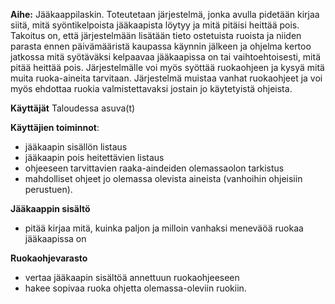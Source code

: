 **Aihe:** Jääkaappilaskin. Toteutetaan järjestelmä, jonka avulla pidetään kirjaa siitä, mitä syöntikelpoista jääkaapista löytyy ja mitä pitäisi heittää pois. Takoitus on, että järjestelmään lisätään tieto ostetuista ruoista ja niiden parasta ennen päivämääristä kaupassa käynnin jälkeen ja ohjelma kertoo jatkossa mitä syötäväksi kelpaavaa jääkaapissa on tai vaihtoehtoisesti, mitä pitää heittää pois. Järjestelmälle voi myös syöttää ruokaohjeen ja kysyä mitä muita ruoka-aineita tarvitaan. Järjestelmä muistaa vanhat ruokaohjeet ja voi myös ehdottaa ruokia valmistettavaksi jostain jo käytetyistä ohjeista.

**Käyttäjät**
Taloudessa asuva(t)

**Käyttäjien toiminnot**:
* jääkaapin sisällön listaus
* jääkaapin pois heitettävien listaus
* ohjeeseen tarvittavien raaka-aindeiden olemassaolon tarkistus
* mahdolliset ohjeet jo olemassa olevista aineista (vanhoihin ohjeisiin perustuen). 

**Jääkaappin sisältö**
* pitää kirjaa mitä, kuinka paljon ja milloin vanhaksi meneväöä ruokaa jääkaapissa on

**Ruokaohjevarasto**
* vertaa jääkaapin sisältöä annettuun ruokaohjeeseen
* hakee sopivaa ruoka ohjetta olemassa-oleviin ruokiin. 


